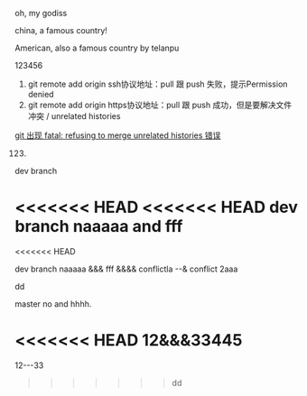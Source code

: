 
oh, my godiss

china, a famous country!

American, also a famous country by telanpu


123456



1. git remote add origin ssh协议地址：pull 跟 push 失败，提示Permission denied
2. git remote add origin https协议地址：pull 跟 push 成功，但是要解决文件冲突 / unrelated histories

[git 出现 fatal: refusing to merge unrelated histories 错误](https://www.centos.bz/2018/03/git-%E5%87%BA%E7%8E%B0-fatal-refusing-to-merge-unrelated-histories-%E9%94%99%E8%AF%AF/)

123.

dev branch

<<<<<<< HEAD
<<<<<<< HEAD
dev branch naaaaa and fff
=======
<<<<<<< HEAD

dev branch naaaaa &&& fff &&&& conflictla --& conflict 2aaa


dd

master no and hhhh.

<<<<<<< HEAD
12&&&33445
=======
12---33
>>>>>>> dd
